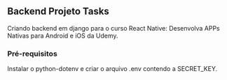 ## Backend Projeto Tasks

Criando backend em django para o curso React Native: Desenvolva APPs Nativas para Android e iOS da Udemy.

### Pré-requisitos

Instalar o python-dotenv e criar o arquivo .env contendo a SECRET_KEY.